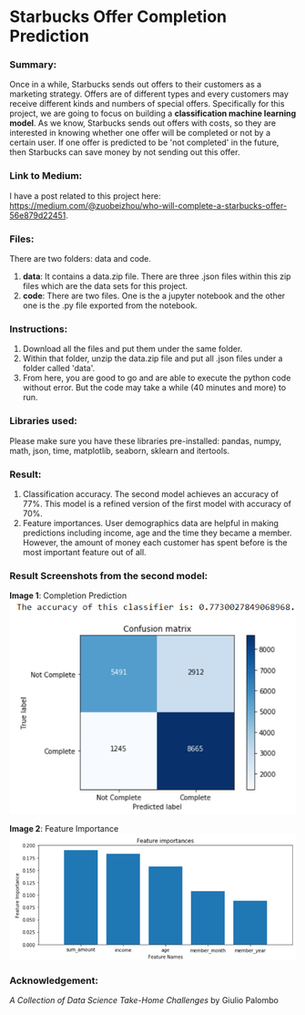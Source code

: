 # Starbucks Offer Completion Prediction
### Summary:
Once in a while, Starbucks sends out offers to their customers as a marketing strategy. Offers are of different types and every customers may receive different kinds and numbers of special offers. Specifically for this project, we are going to focus on building a **classification machine learning model**. As we know, Starbucks sends out offers with costs, so they are interested in knowing whether one offer will be completed or not by a certain user. If one offer is predicted to be 'not completed' in the future, then Starbucks can save money by not sending out this offer. 

### Link to Medium:
I have a post related to this project here: https://medium.com/@zuobeizhou/who-will-complete-a-starbucks-offer-56e879d22451.

### Files:
There are two folders: data and code.
1. **data**: It contains a data.zip file. There are three .json files within this zip files which are the data sets for this project.
2. **code**: There are two files. One is the a jupyter notebook and the other one is the .py file exported from the notebook.

### Instructions:
1. Download all the files and put them under the same folder.
2. Within that folder, unzip the data.zip file and put all .json files under a folder called 'data'.
3. From here, you are good to go and are able to execute the python code without error. But the code may take a while (40 minutes and more) to run.

### Libraries used:
Please make sure you have these libraries pre-installed: pandas, numpy, math, json, time, matplotlib, seaborn, sklearn and itertools.

### Result:
1. Classification accuracy. The second model achieves an accuracy of 77%. This model is a refined version of the first model with accuracy of 70%.
2. Feature importances. User demographics data are helpful in making predictions including income, age and the time they became a member. However, the amount of money each customer has spent before is the most important feature out of all.


### Result Screenshots from the second model:
**Image 1**: Completion Prediction
![Completion Prediction](https://github.com/joezhou0928/Starbucks_offer_completion/blob/master/completion_prediction.png)

**Image 2**: Feature Importance
![Feature Importance](https://github.com/joezhou0928/Starbucks_offer_completion/blob/master/feature_imp.png)

### Acknowledgement:
*A Collection of Data Science Take-Home Challenges* by Giulio Palombo
